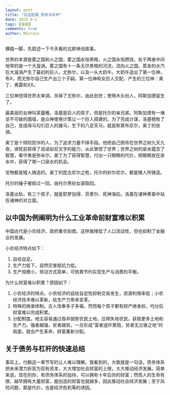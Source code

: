 ```yaml
---
layout: post
title: "见证逆潮_债务与杠杆"
date: 2025-9-1
tags: [金融]
comments: true
author: Minrain
---
```

横插一脚，先叙述一下今天看的北欧神话故事。

世界的本源是雾之国和火之国，雾之国永恒黑暗，火之国永恒燃烧，处于两者中间地带的是一个大漩涡。雾之国有十一条无尽黑暗的河流，流向火之国。蒸发的水汽在大漩涡产生了最初的巨人，尤弥尔，以及一头大奶牛。大奶牛造出了第一位神，布X，而尤弥尔自己生产出三个子嗣。第一位神和女巨人交配，产生的三位神：奥丁、弗雷和XX。

三位神觉得世界太单调，杀掉了尤弥尔，由此创世；使用木头创人，阿斯加德诞生了。

最美丽的女神叫芙蕾雅，洛基是巨人的孩子，但是托尔的亲兄弟。阿斯加德有一堵坚不可破的围墙，是众神使用计策让一个巨人搭建的。为了完成计谋，洛基牺牲了自己，变成母马勾引巨人的雄马，生下的八足天马，就是斯莱布尼尔，奥丁的坐骑。

奥丁是个阴险狡诈的人，为了追求力量不择手段。他把自己倒吊在世界之树九天九夜，濒死前获得了阅读如尼文字的能力，从此掌控了世界；世界之树的泉水蕴含了智慧，看守者是弥米尔，奥丁为了获得智慧，付出一只眼睛的代价，把眼睛放在泉水中，获得了喝一口泉水的机会。

宝物都是矮人铸造的。奥丁的昆古尼尔之枪，托尔的妙尔尼尔，都是矮人所铸造。

托尔的锤子被偷过一回，由托尔男扮女装取回。

洛基出轨，有三个孩子，就是耶梦加得、芬里尔、死神海拉。洛基在诸神黄昏中站在诸神的对立面。

## 以中国为例阐明为什么工业革命前财富难以积累
中国古代是小农经济，政府重农抑商。这样做降低了人口流动性，但也抑制了金融业的发展。

小农经济特点如下：
1. 自给自足。
2. 生产力低下，自然灾害抵抗力低。
3. 生产规模小，劳动方式简单，可依靠节约实现生产与消费的平衡。

为什么财富难以积累？原因如下：
1. 小农经济的特点。小农经济的自给自足性抑制交易发生，资源利用率低；小农经济技术难以革新，给生产力带来变革。
2. 特殊的继承体制。古人信奉多子多福，然而每个孩子都有财产继承权，均分后财富难以完成积累。
3. 分配制度。地主容易通过吞并弱势农民土地，压榨失地农民，获取更多土地和生产力。强者越强，贫者越贫。一旦形成“富者连阡累陌，贫者无立锥之地”的局面，就会产生革命，财富重新分配。

## 关于债务与杠杆的快速总结
事实上，付鹏这一章节写的让人难以理解。我看到的，大致就是一句话，债务体系把未来潜力折现为现有资本，大大增加社会财富的上限，大大推动经济发展。简单来说，现在的你，有债务体系的加持，可以拥有十年后你的财富；然而人的生命有限，越早拥有大量财富，能创造的财富也就越多，因此推动社会经济发展；至于风险问题，那是代价，也是经济危机等的诱因。

